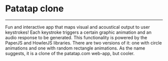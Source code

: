 #  Patatap clone  
---
Fun and interactive app that maps visual and acoustical output to user keystrokes! Each keystroke triggers a certain graphic animation and an audio response to be generated. This functionality is powered by the PaperJS and HowlerJS libraries. There are two versions of it: one with circle animations and one with random rectangle animations. As the name suggests, it is a clone of the patatap.com web-app, but cooler.
